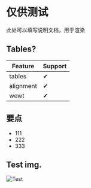 # 仅供测试

此处可以填写说明文档，用于渲染

## Tables?

| Feature   | Support |
| --------- | ------- |
| tables    | ✔ |
| alignment | ✔ |
| wewt      | ✔ |

## 要点
* 111
* 222
* 333

## Test img.

![Test](/img/doc/test.png)
